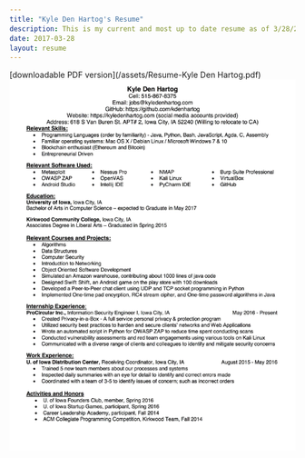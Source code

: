 ```yaml
---
title: "Kyle Den Hartog's Resume"
description: This is my current and most up to date resume as of 3/28/2017.
date: 2017-03-28
layout: resume
---
```


[downloadable PDF version](/assets/Resume-Kyle Den Hartog.pdf)
<img src="/assets/img/Resume.jpg">
